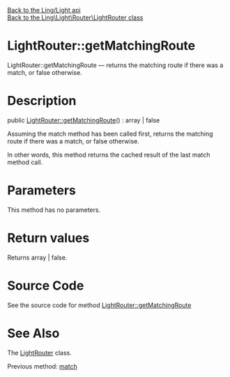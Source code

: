 [Back to the Ling/Light api](https://github.com/lingtalfi/Light/blob/master/doc/api/Ling/Light.md)<br>
[Back to the Ling\Light\Router\LightRouter class](https://github.com/lingtalfi/Light/blob/master/doc/api/Ling/Light/Router/LightRouter.md)


LightRouter::getMatchingRoute
================



LightRouter::getMatchingRoute — returns the matching route if there was a match, or false otherwise.




Description
================


public [LightRouter::getMatchingRoute](https://github.com/lingtalfi/Light/blob/master/doc/api/Ling/Light/Router/LightRouter/getMatchingRoute.md)() : array | false




Assuming the match method has been called first,
returns the matching route if there was a match, or false otherwise.

In other words, this method returns the cached result of the last match method call.




Parameters
================

This method has no parameters.


Return values
================

Returns array | false.








Source Code
===========
See the source code for method [LightRouter::getMatchingRoute](https://github.com/lingtalfi/Light/blob/master/Router/LightRouter.php#L48-L51)


See Also
================

The [LightRouter](https://github.com/lingtalfi/Light/blob/master/doc/api/Ling/Light/Router/LightRouter.md) class.

Previous method: [match](https://github.com/lingtalfi/Light/blob/master/doc/api/Ling/Light/Router/LightRouter/match.md)<br>

